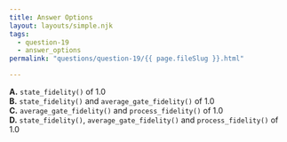 ```yaml
---
title: Answer Options
layout: layouts/simple.njk
tags:
  - question-19
  - answer_options
permalink: "questions/question-19/{{ page.fileSlug }}.html"

---
```



**A.** `state_fidelity()` of 1.0  
**B.** `state_fidelity()` and `average_gate_fidelity()` of 1.0  
**C.** `average_gate_fidelity()` and `process_fidelity()` of 1.0  
**D.** `state_fidelity()`, `average_gate_fidelity()` and `process_fidelity()` of 1.0 
